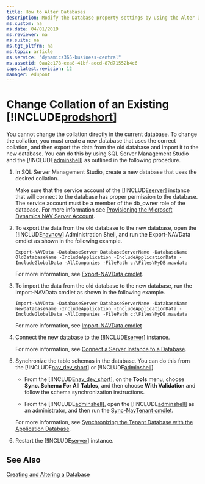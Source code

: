 ```yaml
---
title: How to Alter Databases
description: Modify the Database property settings by using the Alter Database window, which gives you access to the same settings as the New Database window.
ms.custom: na
ms.date: 04/01/2019
ms.reviewer: na
ms.suite: na
ms.tgt_pltfrm: na
ms.topic: article
ms.service: "dynamics365-business-central"
ms.assetid: 0aa2c178-eea8-41bf-aecd-87d71552b4c6
caps.latest.revision: 12
manager: edupont
---
```

# Change Collation of an Existing [!INCLUDE[prodshort](../developer/includes/prodshort.md)]

You cannot change the collation directly in the current database. To change the collation, you must create a new database that uses the correct collation, and then export the data from the old database and import it to the new database. You can do this by using SQL Server Management Studio and the [!INCLUDE[adminshell](../developer/includes/adminshell.md)] as outlined in the following procedure.  

1.  In SQL Server Management Studio, create a new database that uses the desired collation.  

     Make sure that the service account of the [!INCLUDE[server](../developer/includes/server.md)] instance that will connect to the database has proper permission to the database. The service account must be a member of the db\_owner role of the database. For more information see [Provisioning the Microsoft Dynamics NAV Server Account](../deployment/provision-server-account.md).  

2.  To export the data from the old database to the new database, open the [!INCLUDE[navnow](../developer/includes/navnow_md.md)] Administration Shell, and run the Export-NAVData cmdlet as shown in the following example.  

    ```  
    Export-NAVData -DatabaseServer DatabaseServerName -DatabaseName OldDatabaseName -IncludeApplication -IncludeApplicationData -IncludeGlobalData -AllCompanies -FilePath c:\Files\MyDB.navdata  
    ```  

     For more information, see [Export-NAVData cmdlet](http://go.microsoft.com/fwlink/?LinkID=401400).  

3.  To import the data from the old database to the new database, run the Import-NAVData cmdlet as shown in the following example.  

    ```  
    Import-NAVData -DatabaseServer DatabaseServerName -DatabaseName NewDatabaseName -IncludeApplication -IncludeApplicationData -IncludeGlobalData -AllCompanies -FilePath c:\Files\MyDB.navdata  

    ```  

     For more information, see [Import-NAVData cmdlet](http://go.microsoft.com/fwlink/?LinkID=401402)  

4.  Connect the new database to the [!INCLUDE[server](../developer/includes/server.md)] instance.  

     For more information, see [Connect a Server Instance to a Database](../administration/connect-server-to-database.md).  

5.  Synchronize the table schemas in the database. You can do this from the [!INCLUDE[nav_dev_short](../developer/includes/nav_dev_short_md.md)] or [!INCLUDE[adminshell](../developer/includes/adminshell.md)].  

    -   From the [!INCLUDE[nav_dev_short](../developer/includes/nav_dev_short_md.md)], on the **Tools** menu, choose **Sync. Schema For All Tables**, and then choose **With Validation** and follow the schema synchronization instructions.  

    -   From the [!INCLUDE[adminshell](../developer/includes/adminshell.md)], open the [!INCLUDE[adminshell](../developer/includes/adminshell.md)] as an administrator, and then run the [Sync-NavTenant cmdlet](http://go.microsoft.com/fwlink/?LinkID=401399).

    For more information, see [Synchronizing the Tenant Database with the Application Database](../administration/synchronize-tenant-database-and-application-database.md).  

6.  Restart the [!INCLUDE[server](../developer/includes/server.md)] instance.  


## See Also  
 [Creating and Altering a  Database](cside-create-databases.md)
